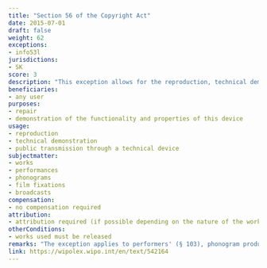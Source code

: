 ```yaml
---
title: "Section 56 of the Copyright Act"
date: 2015-07-01
draft: false
weight: 62
exceptions:
- info53l
jurisdictions:
- SK
score: 3
description: "This exception allows for the reproduction, technical demonstration or public transmission through a technical device of a released work for the purpose of repair or demonstration of the functionality and properties of this device." 
beneficiaries:
- any user
purposes: 
- repair 
- demonstration of the functionality and properties of this device
usage:
- reproduction
- technical demonstration 
- public transmission through a technical device
subjectmatter:
- works
- performances
- phonograms
- film fixations
- broadcasts
compensation:
- no compensation required
attribution: 
- attribution required (if possible depending on the nature of the work and the manner of use of the work)
otherConditions: 
- works used must be released
remarks: "The exception applies to performers' (§ 103), phonogram producers' (§113), audiovisual producers' (§121) and broadcasters' (§127.1) rights.<br /><br />Pursuant to §35(2) of the Copyright Act, the name of the author or his pseudonym, if it is not an anonymous work, or the name of the person under whose name, trade name or title the work is presented to the public, as well as the work title and source, must be stated in all cases under §38 and §§ 40 to 57, if this is possible depending on the nature of the work and the manner of use of the work."
link: https://wipolex.wipo.int/en/text/542164
---
```

